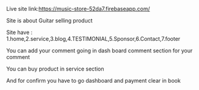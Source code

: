 

Live site link:https://music-store-52da7.firebaseapp.com/

Site is about Guitar selling product

Site have :
1.home,2.service,3.blog,4.TESTIMONIAL,5.Sponsor,6.Contact,7.footer

You can add your comment going in dash board comment section for your comment

You can buy product in service section 

And for confirm you have to go dashboard and payment clear in book
